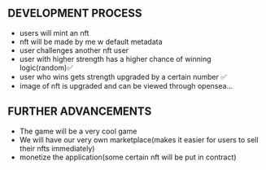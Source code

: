 ## DEVELOPMENT PROCESS
- users will mint an nft
- nft will be made by me w default metadata
- user challenges another nft user
- user with higher strength has a higher chance of winning logic(random)✅
- user who wins gets strength upgraded by a certain number ✅
- image of nft is upgraded and can be viewed through opensea...

## FURTHER ADVANCEMENTS
- The game will be a very cool game
- We will have our very own marketplace(makes it easier for users to sell their nfts immediately)
- monetize the application(some certain nft will be put in contract)
